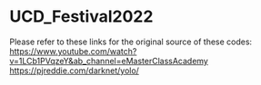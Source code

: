 # UCD_Festival2022

Please refer to these links for the original source of these codes:
https://www.youtube.com/watch?v=1LCb1PVqzeY&ab_channel=eMasterClassAcademy
https://pjreddie.com/darknet/yolo/
